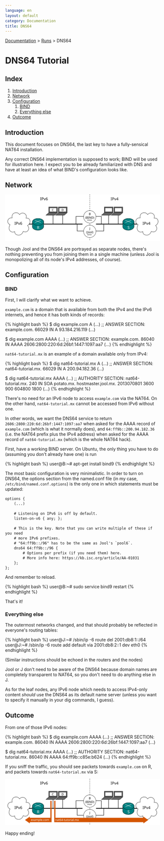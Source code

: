 ```yaml
---
language: en
layout: default
category: Documentation
title: DNS64
---
```


[Documentation](documentation.html) > [Runs](documentation.html#runs) > DNS64

# DNS64 Tutorial

## Index

1. [Introduction](#introduction)
2. [Network](#network)
3. [Configuration](#configuration)
   1. [BIND](#bind)
   2. [Everything else](#everything-else)
4. [Outcome](#outcome)

## Introduction

This document focuses on DNS64, the last key to have a fully-sensical NAT64 installation.

Any correct DNS64 implementation is supposed to work; BIND will be used for illustration here. I expect you to be already familiarized with DNS and have at least an idea of what BIND's configuration looks like.

## Network

![Fig.1 - Setup](../images/tut4-setup.svg)

Though Jool and the DNS64 are portrayed as separate nodes, there's nothing preventing you from joining them in a single machine (unless Jool is monopolizing all of its node's IPv4 addresses, of course).

## Configuration

### BIND

First, I will clarify what we want to achieve.

`example.com` is a domain that is available from both the IPv4 and the IPv6 internets, and hence it has both kinds of records:

{% highlight bash %}
$ dig example.com A
(...)
;; ANSWER SECTION:
example.com.		66029	IN	A	93.184.216.119
(...)

$ dig example.com AAAA
(...)
;; ANSWER SECTION:
example.com.		86040	IN	AAAA	2606:2800:220:6d:26bf:1447:1097:aa7
(...)
{% endhighlight %}

`nat64-tutorial.mx` is an example of a domain available only from IPv4:

{% highlight bash %}
$ dig nat64-tutorial.mx A
(...)
;; ANSWER SECTION:
nat64-tutorial.mx.	66029	IN	A	200.94.182.36
(...)

$ dig nat64-tutorial.mx AAAA
(...)
;; AUTHORITY SECTION:
nat64-tutorial.mx.	240	IN	SOA	potato.mx. hostmaster.jool.mx. 2013070801 3600 900 604800 1800
(...)
{% endhighlight %}

There's no need for an IPv6 node to access `example.com` via the NAT64. On the other hand, `nat64-tutorial.mx` cannot be accessed from IPv6 without one.

In other words, we want the DNS64 service to return `2606:2800:220:6d:26bf:1447:1097:aa7` when asked for the AAAA record of `example.com` (which is what it normally does), and `64:ff9b::200.94.182.36` (i.e. the NAT64 prefix plus the IPv4 address) when asked for the AAAA record of `nat64-tutorial.mx` (which is the whole NAT64 hack).

First, have a working BIND server. On Ubuntu, the only thing you have to do (assuming you don't already have one) is run

{% highlight bash %}
user@B:~# apt-get install bind9
{% endhighlight %}

The most basic configuration is very minimalistic. In order to turn on DNS64, the options section from the named.conf file (in my case, `/etc/bind/named.conf.options`) is the only one in which statements must be updated:

	options {
		(...)

		# Listening on IPv6 is off by default.
		listen-on-v6 { any; };

		# This is the key. Note that you can write multiple of these if you need
		# more IPv6 prefixes.
		# "64:ff9b::/96" has to be the same as Jool's `pool6`.
		dns64 64:ff9b::/96 {
			# Options per prefix (if you need them) here.
			# More info here: https://kb.isc.org/article/AA-01031
		};
	};

And remember to reload.

{% highlight bash %}
user@B:~# sudo service bind9 restart
{% endhighlight %}

That's it!

### Everything else

The outermost networks changed, and that should probably be reflected in everyone's routing tables:

{% highlight bash %}
user@J:~# /sbin/ip -6 route del 2001:db8:1::/64
user@J:~# /sbin/ip -6 route add default via 2001:db8:2::1 dev eth0
{% endhighlight %}

(Similar instructions should be echoed in the routers and the nodes)

Jool or J don't need to be aware of the DNS64 because domain names are completely transparent to NAT64, so you don't need to do anything else in J. 

As for the leaf nodes, any IPv6 node which needs to access IPv4-only content _should_ use the DNS64 as its default name server (unless you want to specify it manually in your dig commands, I guess).

## Outcome

From one of those IPv6 nodes:

{% highlight bash %}
$ dig example.com AAAA
(...)
;; ANSWER SECTION:
example.com.		86040	IN	AAAA	2606:2800:220:6d:26bf:1447:1097:aa7
(...)

$ dig nat64-tutorial.mx AAAA
(...)
;; AUTHORITY SECTION:
nat64-tutorial.mx.	86040	IN	AAAA	64:ff9b::c85e:b624
(...)
{% endhighlight %}

If you sniff the traffic, you should see packets towards `example.com` on R, and packets towards `nat64-tutorial.mx` via S:

![Fig.2 - Arrows](../images/tut4-arrows.svg)

Happy ending!

